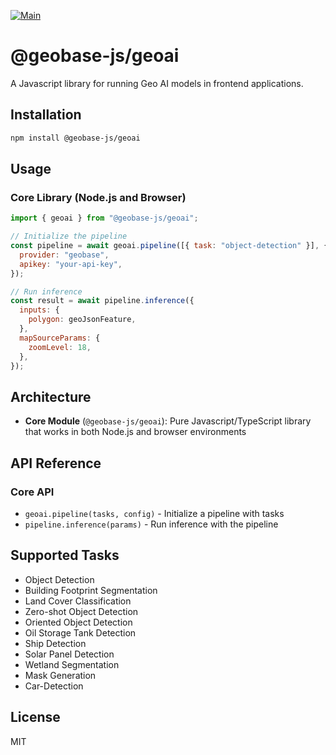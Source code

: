 [![Main](https://github.com/decision-labs/geobase-ai.js/actions/workflows/main.yml/badge.svg)](https://github.com/decision-labs/geobase-ai.js/actions/workflows/main.yml)

# @geobase-js/geoai

A Javascript library for running Geo AI models in frontend applications.

## Installation

```bash
npm install @geobase-js/geoai
```

## Usage

### Core Library (Node.js and Browser)

```javascript
import { geoai } from "@geobase-js/geoai";

// Initialize the pipeline
const pipeline = await geoai.pipeline([{ task: "object-detection" }], {
  provider: "geobase",
  apikey: "your-api-key",
});

// Run inference
const result = await pipeline.inference({
  inputs: {
    polygon: geoJsonFeature,
  },
  mapSourceParams: {
    zoomLevel: 18,
  },
});
```

## Architecture

- **Core Module** (`@geobase-js/geoai`): Pure Javascript/TypeScript library that works in both Node.js and browser environments

## API Reference

### Core API

- `geoai.pipeline(tasks, config)` - Initialize a pipeline with tasks
- `pipeline.inference(params)` - Run inference with the pipeline


## Supported Tasks

- Object Detection
- Building Footprint Segmentation
- Land Cover Classification
- Zero-shot Object Detection
- Oriented Object Detection
- Oil Storage Tank Detection
- Ship Detection
- Solar Panel Detection
- Wetland Segmentation
- Mask Generation
- Car-Detection

## License

MIT
